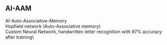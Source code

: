 ## AI-AAM
AI-Auto-Associative-Memory\
Hopfield network (Auto-Associative memory)\
Custom Neural Network, handwritten letter recognition with 97% accuracy after training\
